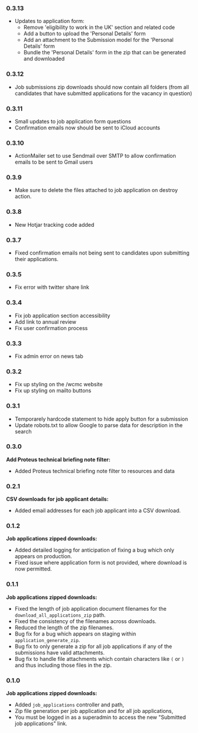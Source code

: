 ### 0.3.13

* Updates to application form:
  * Remove 'eligibility to work in the UK' section and related code
  * Add a button to upload the 'Personal Details' form
  * Add an attachment to the Submission model for the 'Personal Details' form
  * Bundle the 'Personal Details' form in the zip that can be generated and downloaded
  
### 0.3.12

* Job submissions zip downloads should now contain all folders (from all candidates that have submitted applications for the vacancy in question)

### 0.3.11

* Small updates to job application form questions
* Confirmation emails now should be sent to iCloud accounts 

### 0.3.10

* ActionMailer set to use Sendmail over SMTP to allow confirmation emails to be sent to Gmail users 

### 0.3.9

* Make sure to delete the files attached to job application on destroy action.

### 0.3.8

* New Hotjar tracking code added 

### 0.3.7

* Fixed confirmation emails not being sent to candidates upon submitting their applications.

### 0.3.5

* Fix error with twitter share link

### 0.3.4

* Fix job application section accessibility
* Add link to annual review
* Fix user confirmation process

### 0.3.3

* Fix admin error on news tab

### 0.3.2

* Fix up styling on the /wcmc website
* Fix up styling on mailto buttons

### 0.3.1

* Temporarely hardcode statement to hide apply button for a submission
* Update robots.txt to allow Google to parse data for description in the search

### 0.3.0

**Add Proteus technical briefing note filter:**

* Added Proteus technical briefing note filter to resources and data


### 0.2.1

**CSV downloads for job applicant details:**

* Added email addresses for each job applicant into a CSV download.


### 0.1.2

**Job applications zipped downloads:**

* Added detailed logging for anticipation of fixing a bug which only appears on production.
* Fixed issue where application form is not provided, where download is now permitted.


### 0.1.1

**Job applications zipped downloads:**

* Fixed the length of job application document filenames for the `download_all_applications_zip` path.
* Fixed the consistency of the filenames across downloads.
* Reduced the length of the zip filenames.
* Bug fix for a bug which appears on staging within `application_generate_zip`.
* Bug fix to only generate a zip for all job applications if any of the submissions have valid attachments.
* Bug fix to handle file attachments which contain characters like `(` or `)` and thus including those files in the zip.


### 0.1.0

**Job applications zipped downloads:**

* Added `job_applications` controller and path,
* Zip file generation per job application and for all job applications,
* You must be logged in as a superadmin to access the new "Submitted job applications" link.

